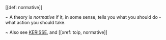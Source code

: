 [[def: normative]]

~ A theory is *normative* if it, in some sense, tells you what you should do - what action you should take. 

~ Also see [KERISSE](https://weboftrust.github.io/WOT-terms/docs/glossary-unified?level=2#normative), and [[xref: toip, normative]]